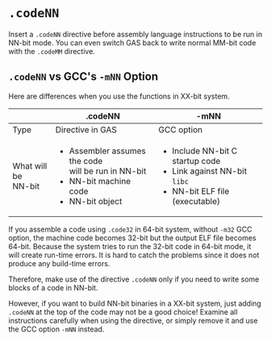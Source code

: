 # `.codeNN`
Insert a `.codeNN` directive before assembly language instructions to be run in NN-bit mode.
You can even switch GAS back to write normal MM-bit code with the `.codeMM` directive.

## `.codeNN` vs GCC's `-mNN` Option
Here are differences when you use the functions in XX-bit system.

| | .codeNN | -mNN |
|-| ------- | ---- |
| Type | Directive in GAS | GCC option |
| What will be<br>NN-bit | <ul><li>Assembler assumes the code<br>will be run in NN-bit</li><li>NN-bit machine code</li><li>NN-bit object</li></ul> | <ul><li>Include NN-bit C startup code</li><li>Link against NN-bit `libc`</li><li>NN-bit ELF file (executable)</li></ul> |

If you assemble a code using `.code32` in 64-bit system, without `-m32` GCC option, the machine code becomes 32-bit but the output ELF file becomes 64-bit. Because the system tries to run the 32-bit code in 64-bit mode, it will create run-time errors. It is hard to catch the problems since it does not produce any build-time errors.

Therefore, make use of the directive `.codeNN` only if you need to write some blocks of a code in NN-bit.

However, if you want to build NN-bit binaries in a XX-bit system, just adding `.codeNN` at the top of the code may not be a good choice! Examine all instructions carefully when using the directive, or simply remove it and use the GCC option `-mNN` instead.
